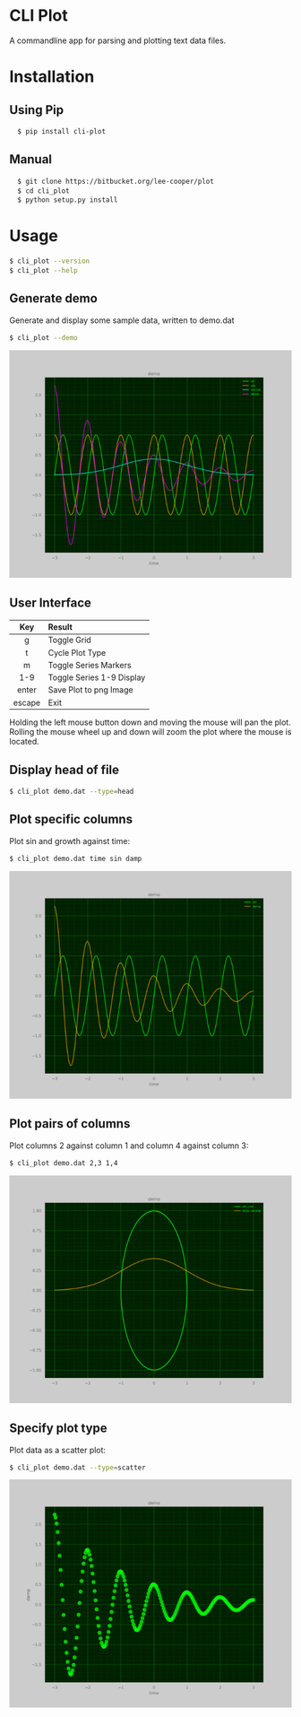 # CLI Plot

A commandline app for parsing and plotting text data files.

# Installation

## Using Pip

```bash
  $ pip install cli-plot
```

## Manual

```bash
  $ git clone https://bitbucket.org/lee-cooper/plot
  $ cd cli_plot
  $ python setup.py install
```

# Usage

```bash
$ cli_plot --version
$ cli_plot --help
```

## Generate demo

Generate and display some sample data, written to demo.dat

```bash
$ cli_plot --demo
```
![cli-plot](https://github.com/John-Lee-Cooper/cli_plot/raw/master/image/plot1.png)

## User Interface

 Key    | Result
 :---:  | :---  
 g      | Toggle Grid
 t      | Cycle Plot Type
 m      | Toggle Series Markers
 1-9    | Toggle Series 1-9 Display
 enter  | Save Plot to png Image
 escape | Exit

Holding the left mouse button down and moving the mouse will pan the plot.
Rolling the mouse wheel up and down will zoom the plot where the mouse is located.




## Display head of file
```bash
$ cli_plot demo.dat --type=head
```

## Plot specific columns

Plot sin and growth against time:

```bash
$ cli_plot demo.dat time sin damp
```
![cli-plot](https://github.com/John-Lee-Cooper/cli_plot/raw/master/image/plot2.png)

## Plot pairs of columns

Plot columns 2 against column 1 and column 4 against column 3:

```bash
$ cli_plot demo.dat 2,3 1,4
```
![cli-plot](https://github.com/John-Lee-Cooper/cli_plot/raw/master/image/plot3.png)

## Specify plot type

Plot data as a scatter plot:

```bash
$ cli_plot demo.dat --type=scatter
```
![cli-plot](https://github.com/John-Lee-Cooper/cli_plot/raw/master/image/plot4.png)

